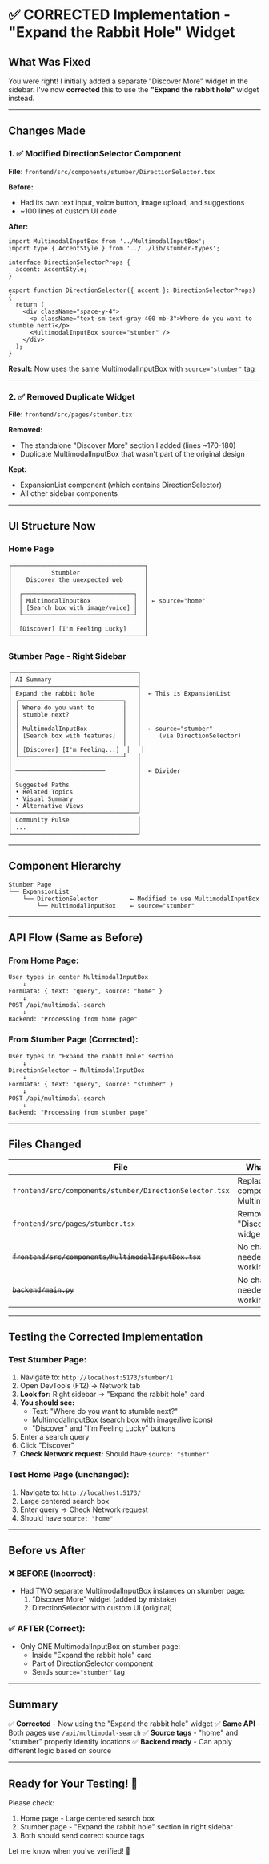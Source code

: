 # ✅ CORRECTED Implementation - "Expand the Rabbit Hole" Widget

## What Was Fixed

You were right! I initially added a separate "Discover More" widget in the sidebar. I've now **corrected** this to use the **"Expand the rabbit hole"** widget instead.

---

## Changes Made

### 1. ✅ Modified DirectionSelector Component
**File:** `frontend/src/components/stumber/DirectionSelector.tsx`

**Before:**
- Had its own text input, voice button, image upload, and suggestions
- ~100 lines of custom UI code

**After:**
```tsx
import MultimodalInputBox from '../MultimodalInputBox';
import type { AccentStyle } from '../../lib/stumber-types';

interface DirectionSelectorProps {
  accent: AccentStyle;
}

export function DirectionSelector({ accent }: DirectionSelectorProps) {
  return (
    <div className="space-y-4">
      <p className="text-sm text-gray-400 mb-3">Where do you want to stumble next?</p>
      <MultimodalInputBox source="stumber" />
    </div>
  );
}
```

**Result:** Now uses the same MultimodalInputBox with `source="stumber"` tag

---

### 2. ✅ Removed Duplicate Widget
**File:** `frontend/src/pages/stumber.tsx`

**Removed:**
- The standalone "Discover More" section I added (lines ~170-180)
- Duplicate MultimodalInputBox that wasn't part of the original design

**Kept:**
- ExpansionList component (which contains DirectionSelector)
- All other sidebar components

---

## UI Structure Now

### Home Page
```
┌─────────────────────────────────────┐
│           Stumbler                  │
│    Discover the unexpected web      │
│                                     │
│  ┌───────────────────────────────┐  │
│  │ MultimodalInputBox            │  │ ← source="home"
│  │ [Search box with image/voice] │  │
│  └───────────────────────────────┘  │
│                                     │
│  [Discover] [I'm Feeling Lucky]     │
└─────────────────────────────────────┘
```

### Stumber Page - Right Sidebar
```
┌───────────────────────────────────┐
│ AI Summary                        │
├───────────────────────────────────┤
│ Expand the rabbit hole            │  ← This is ExpansionList
│ ┌─────────────────────────────┐   │
│ │ Where do you want to        │   │
│ │ stumble next?               │   │
│ │                             │   │
│ │ MultimodalInputBox          │   │  ← source="stumber"
│ │ [Search box with features]  │   │     (via DirectionSelector)
│ │                             │   │
│ │ [Discover] [I'm Feeling...]  │   │
│ └─────────────────────────────┘   │
│                                   │
│ ─────────────────────────         │  ← Divider
│                                   │
│ Suggested Paths                   │
│ • Related Topics                  │
│ • Visual Summary                  │
│ • Alternative Views               │
└───────────────────────────────────┘
│ Community Pulse                   │
│ ...                               │
└───────────────────────────────────┘
```

---

## Component Hierarchy

```
Stumber Page
└── ExpansionList
    └── DirectionSelector         ← Modified to use MultimodalInputBox
        └── MultimodalInputBox    ← source="stumber"
```

---

## API Flow (Same as Before)

### From Home Page:
```
User types in center MultimodalInputBox
    ↓
FormData: { text: "query", source: "home" }
    ↓
POST /api/multimodal-search
    ↓
Backend: "Processing from home page"
```

### From Stumber Page (Corrected):
```
User types in "Expand the rabbit hole" section
    ↓
DirectionSelector → MultimodalInputBox
    ↓
FormData: { text: "query", source: "stumber" }
    ↓
POST /api/multimodal-search
    ↓
Backend: "Processing from stumber page"
```

---

## Files Changed

| File | What Changed |
|------|--------------|
| `frontend/src/components/stumber/DirectionSelector.tsx` | Replaced entire component with MultimodalInputBox |
| `frontend/src/pages/stumber.tsx` | Removed duplicate "Discover More" widget |
| ~~`frontend/src/components/MultimodalInputBox.tsx`~~ | No changes needed (already working) |
| ~~`backend/main.py`~~ | No changes needed (already working) |

---

## Testing the Corrected Implementation

### Test Stumber Page:
1. Navigate to: `http://localhost:5173/stumber/1`
2. Open DevTools (F12) → Network tab
3. **Look for:** Right sidebar → "Expand the rabbit hole" card
4. **You should see:** 
   - Text: "Where do you want to stumble next?"
   - MultimodalInputBox (search box with image/live icons)
   - "Discover" and "I'm Feeling Lucky" buttons
5. Enter a search query
6. Click "Discover"
7. **Check Network request:** Should have `source: "stumber"`

### Test Home Page (unchanged):
1. Navigate to: `http://localhost:5173/`
2. Large centered search box
3. Enter query → Check Network request
4. Should have `source: "home"`

---

## Before vs After

### ❌ BEFORE (Incorrect):
- Had TWO separate MultimodalInputBox instances on stumber page:
  1. "Discover More" widget (added by mistake)
  2. DirectionSelector with custom UI (original)

### ✅ AFTER (Correct):
- Only ONE MultimodalInputBox on stumber page:
  - Inside "Expand the rabbit hole" card
  - Part of DirectionSelector component
  - Sends `source="stumber"` tag

---

## Summary

✅ **Corrected** - Now using the "Expand the rabbit hole" widget
✅ **Same API** - Both pages use `/api/multimodal-search`
✅ **Source tags** - "home" and "stumber" properly identify locations
✅ **Backend ready** - Can apply different logic based on source

---

## Ready for Your Testing! 🎉

Please check:
1. Home page - Large centered search box
2. Stumber page - "Expand the rabbit hole" section in right sidebar
3. Both should send correct source tags

Let me know when you've verified! 🚀
